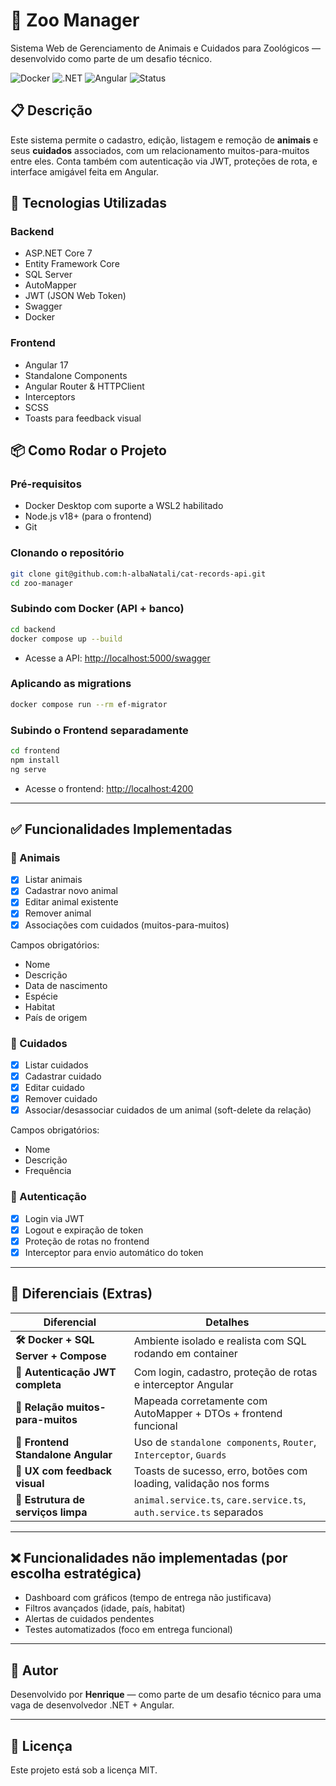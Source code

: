 # 🐾 Zoo Manager

Sistema Web de Gerenciamento de Animais e Cuidados para Zoológicos — desenvolvido como parte de um desafio técnico.

![Docker](https://img.shields.io/badge/Docker-ready-blue)
![.NET](https://img.shields.io/badge/.NET%207-API-blueviolet)
![Angular](https://img.shields.io/badge/Angular-17-red)
![Status](https://img.shields.io/badge/status-finalizado-brightgreen)

## 📋 Descrição

Este sistema permite o cadastro, edição, listagem e remoção de **animais** e seus **cuidados** associados, com um relacionamento muitos-para-muitos entre eles. Conta também com autenticação via JWT, proteções de rota, e interface amigável feita em Angular.

## 🚀 Tecnologias Utilizadas

### Backend

- ASP.NET Core 7
- Entity Framework Core
- SQL Server
- AutoMapper
- JWT (JSON Web Token)
- Swagger
- Docker

### Frontend

- Angular 17
- Standalone Components
- Angular Router & HTTPClient
- Interceptors
- SCSS
- Toasts para feedback visual

## 📦 Como Rodar o Projeto

### Pré-requisitos

- Docker Desktop com suporte a WSL2 habilitado
- Node.js v18+ (para o frontend)
- Git

### Clonando o repositório

```bash
git clone git@github.com:h-albaNatali/cat-records-api.git
cd zoo-manager
```

### Subindo com Docker (API + banco)

```bash
cd backend
docker compose up --build
```

- Acesse a API: [http://localhost:5000/swagger](http://localhost:5000/swagger)

### Aplicando as migrations

```bash
docker compose run --rm ef-migrator
```

### Subindo o Frontend separadamente

```bash
cd frontend
npm install
ng serve
```

- Acesse o frontend: [http://localhost:4200](http://localhost:4200)

---

## ✅ Funcionalidades Implementadas

### 🦁 Animais

- [x] Listar animais
- [x] Cadastrar novo animal
- [x] Editar animal existente
- [x] Remover animal
- [x] Associações com cuidados (muitos-para-muitos)

Campos obrigatórios:
- Nome
- Descrição
- Data de nascimento
- Espécie
- Habitat
- País de origem

### 💉 Cuidados

- [x] Listar cuidados
- [x] Cadastrar cuidado
- [x] Editar cuidado
- [x] Remover cuidado
- [x] Associar/desassociar cuidados de um animal (soft-delete da relação)

Campos obrigatórios:
- Nome
- Descrição
- Frequência

### 🔐 Autenticação

- [x] Login via JWT
- [x] Logout e expiração de token
- [x] Proteção de rotas no frontend
- [x] Interceptor para envio automático do token

---

## 🌟 Diferenciais (Extras)

| Diferencial | Detalhes |
|-------------|----------|
| **🛠️ Docker + SQL Server + Compose** | Ambiente isolado e realista com SQL rodando em container |
| **🔐 Autenticação JWT completa** | Com login, cadastro, proteção de rotas e interceptor Angular |
| **📌 Relação muitos-para-muitos** | Mapeada corretamente com AutoMapper + DTOs + frontend funcional |
| **💖 Frontend Standalone Angular** | Uso de `standalone components`, `Router`, `Interceptor`, `Guards` |
| **🚀 UX com feedback visual** | Toasts de sucesso, erro, botões com loading, validação nos forms |
| **📆 Estrutura de serviços limpa** | `animal.service.ts`, `care.service.ts`, `auth.service.ts` separados |

---

## ❌ Funcionalidades não implementadas (por escolha estratégica)

- Dashboard com gráficos (tempo de entrega não justificava)
- Filtros avançados (idade, país, habitat)
- Alertas de cuidados pendentes
- Testes automatizados (foco em entrega funcional)

---

## 👷️ Autor

Desenvolvido por **Henrique** — como parte de um desafio técnico para uma vaga de desenvolvedor .NET + Angular.

---

## 📌 Licença

Este projeto está sob a licença MIT.

